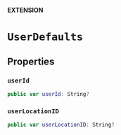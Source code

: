 **EXTENSION**

# `UserDefaults`

## Properties
### `userId`

```swift
public var userId: String?
```

### `userLocationID`

```swift
public var userLocationID: String?
```
